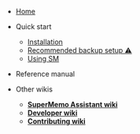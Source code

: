 - [Home](README.md)

- Quick start
  - [Installation](#qs-installation.md)
  - [Recommended backup setup ⚠️](qs-backup-setup.md)
  - [Using SM](#qs-using-sm.md)
  
- Reference manual

- Other wikis
  - [**SuperMemo Assistant wiki**](/sma/ ':ignore')
  - [**Developer wiki**](/dev/ ':ignore')
  - [**Contributing wiki**](/contributing/ ':ignore')